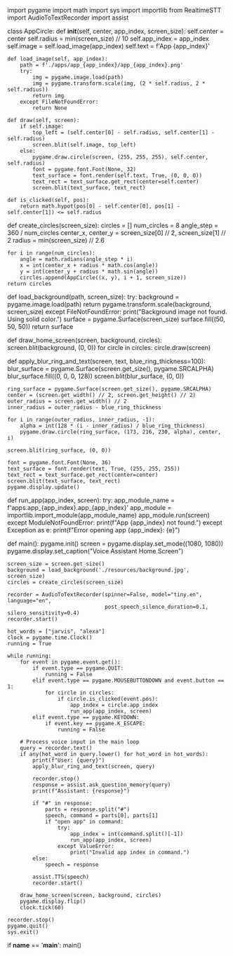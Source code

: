 import pygame
import math
import sys
import importlib
from RealtimeSTT import AudioToTextRecorder
import assist


class AppCircle:
    def __init__(self, center, app_index, screen_size):
        self.center = center
        self.radius = min(screen_size) // 10
        self.app_index = app_index
        self.image = self.load_image(app_index)
        self.text = f'App {app_index}'

    def load_image(self, app_index):
        path = f'./apps/app_{app_index}/app_{app_index}.png'
        try:
            img = pygame.image.load(path)
            img = pygame.transform.scale(img, (2 * self.radius, 2 * self.radius))
            return img
        except FileNotFoundError:
            return None

    def draw(self, screen):
        if self.image:
            top_left = (self.center[0] - self.radius, self.center[1] - self.radius)
            screen.blit(self.image, top_left)
        else:
            pygame.draw.circle(screen, (255, 255, 255), self.center, self.radius)
            font = pygame.font.Font(None, 32)
            text_surface = font.render(self.text, True, (0, 0, 0))
            text_rect = text_surface.get_rect(center=self.center)
            screen.blit(text_surface, text_rect)

    def is_clicked(self, pos):
        return math.hypot(pos[0] - self.center[0], pos[1] - self.center[1]) <= self.radius


def create_circles(screen_size):
    circles = []
    num_circles = 8
    angle_step = 360 / num_circles
    center_x, center_y = screen_size[0] // 2, screen_size[1] // 2
    radius = min(screen_size) // 2.6

    for i in range(num_circles):
        angle = math.radians(angle_step * i)
        x = int(center_x + radius * math.cos(angle))
        y = int(center_y + radius * math.sin(angle))
        circles.append(AppCircle((x, y), i + 1, screen_size))
    return circles


def load_background(path, screen_size):
    try:
        background = pygame.image.load(path)
        return pygame.transform.scale(background, screen_size)
    except FileNotFoundError:
        print("Background image not found. Using solid color.")
        surface = pygame.Surface(screen_size)
        surface.fill((50, 50, 50))
        return surface


def draw_home_screen(screen, background, circles):
    screen.blit(background, (0, 0))
    for circle in circles:
        circle.draw(screen)


def apply_blur_ring_and_text(screen, text, blue_ring_thickness=100):
    blur_surface = pygame.Surface(screen.get_size(), pygame.SRCALPHA)
    blur_surface.fill((0, 0, 0, 128))
    screen.blit(blur_surface, (0, 0))

    ring_surface = pygame.Surface(screen.get_size(), pygame.SRCALPHA)
    center = (screen.get_width() // 2, screen.get_height() // 2)
    outer_radius = screen.get_width() // 2
    inner_radius = outer_radius - blue_ring_thickness

    for i in range(outer_radius, inner_radius, -1):
        alpha = int(128 * (i - inner_radius) / blue_ring_thickness)
        pygame.draw.circle(ring_surface, (173, 216, 230, alpha), center, i)

    screen.blit(ring_surface, (0, 0))

    font = pygame.font.Font(None, 36)
    text_surface = font.render(text, True, (255, 255, 255))
    text_rect = text_surface.get_rect(center=center)
    screen.blit(text_surface, text_rect)
    pygame.display.update()


def run_app(app_index, screen):
    try:
        app_module_name = f'apps.app_{app_index}.app_{app_index}'
        app_module = importlib.import_module(app_module_name)
        app_module.run(screen)
    except ModuleNotFoundError:
        print(f"App {app_index} not found.")
    except Exception as e:
        print(f"Error opening app {app_index}: {e}")


def main():
    pygame.init()
    screen = pygame.display.set_mode((1080, 1080))
    pygame.display.set_caption("Voice Assistant Home Screen")

    screen_size = screen.get_size()
    background = load_background('./resources/background.jpg', screen_size)
    circles = create_circles(screen_size)

    recorder = AudioToTextRecorder(spinner=False, model="tiny.en", language="en",
                                   post_speech_silence_duration=0.1, silero_sensitivity=0.4)
    recorder.start()

    hot_words = ["jarvis", "alexa"]
    clock = pygame.time.Clock()
    running = True

    while running:
        for event in pygame.event.get():
            if event.type == pygame.QUIT:
                running = False
            elif event.type == pygame.MOUSEBUTTONDOWN and event.button == 1:
                for circle in circles:
                    if circle.is_clicked(event.pos):
                        app_index = circle.app_index
                        run_app(app_index, screen)
            elif event.type == pygame.KEYDOWN:
                if event.key == pygame.K_ESCAPE:
                    running = False

        # Process voice input in the main loop
        query = recorder.text()
        if any(hot_word in query.lower() for hot_word in hot_words):
            print(f"User: {query}")
            apply_blur_ring_and_text(screen, query)

            recorder.stop()
            response = assist.ask_question_memory(query)
            print(f"Assistant: {response}")

            if "#" in response:
                parts = response.split("#")
                speech, command = parts[0], parts[1]
                if "open app" in command:
                    try:
                        app_index = int(command.split()[-1])
                        run_app(app_index, screen)
                    except ValueError:
                        print("Invalid app index in command.")
            else:
                speech = response

            assist.TTS(speech)
            recorder.start()

        draw_home_screen(screen, background, circles)
        pygame.display.flip()
        clock.tick(60)

    recorder.stop()
    pygame.quit()
    sys.exit()


if __name__ == '__main__':
    main()
